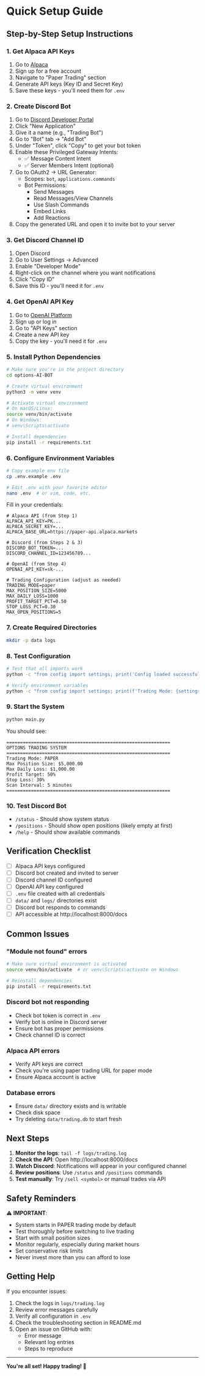 # Quick Setup Guide

## Step-by-Step Setup Instructions

### 1. Get Alpaca API Keys

1. Go to [Alpaca](https://alpaca.markets/)
2. Sign up for a free account
3. Navigate to "Paper Trading" section
4. Generate API keys (Key ID and Secret Key)
5. Save these keys - you'll need them for `.env`

### 2. Create Discord Bot

1. Go to [Discord Developer Portal](https://discord.com/developers/applications)
2. Click "New Application"
3. Give it a name (e.g., "Trading Bot")
4. Go to "Bot" tab → "Add Bot"
5. Under "Token", click "Copy" to get your bot token
6. Enable these Privileged Gateway Intents:
   - ✅ Message Content Intent
   - ✅ Server Members Intent (optional)
7. Go to OAuth2 → URL Generator:
   - Scopes: `bot`, `applications.commands`
   - Bot Permissions: 
     - Send Messages
     - Read Messages/View Channels
     - Use Slash Commands
     - Embed Links
     - Add Reactions
8. Copy the generated URL and open it to invite bot to your server

### 3. Get Discord Channel ID

1. Open Discord
2. Go to User Settings → Advanced
3. Enable "Developer Mode"
4. Right-click on the channel where you want notifications
5. Click "Copy ID"
6. Save this ID - you'll need it for `.env`

### 4. Get OpenAI API Key

1. Go to [OpenAI Platform](https://platform.openai.com/)
2. Sign up or log in
3. Go to "API Keys" section
4. Create a new API key
5. Copy the key - you'll need it for `.env`

### 5. Install Python Dependencies

```bash
# Make sure you're in the project directory
cd options-AI-BOT

# Create virtual environment
python3 -m venv venv

# Activate virtual environment
# On macOS/Linux:
source venv/bin/activate
# On Windows:
# venv\Scripts\activate

# Install dependencies
pip install -r requirements.txt
```

### 6. Configure Environment Variables

```bash
# Copy example env file
cp .env.example .env

# Edit .env with your favorite editor
nano .env  # or vim, code, etc.
```

Fill in your credentials:

```env
# Alpaca API (from Step 1)
ALPACA_API_KEY=PK...
ALPACA_SECRET_KEY=...
ALPACA_BASE_URL=https://paper-api.alpaca.markets

# Discord (from Steps 2 & 3)
DISCORD_BOT_TOKEN=...
DISCORD_CHANNEL_ID=123456789...

# OpenAI (from Step 4)
OPENAI_API_KEY=sk-...

# Trading Configuration (adjust as needed)
TRADING_MODE=paper
MAX_POSITION_SIZE=5000
MAX_DAILY_LOSS=1000
PROFIT_TARGET_PCT=0.50
STOP_LOSS_PCT=0.30
MAX_OPEN_POSITIONS=5
```

### 7. Create Required Directories

```bash
mkdir -p data logs
```

### 8. Test Configuration

```bash
# Test that all imports work
python -c "from config import settings; print('Config loaded successfully')"

# Verify environment variables
python -c "from config import settings; print(f'Trading Mode: {settings.trading_mode}')"
```

### 9. Start the System

```bash
python main.py
```

You should see:
```
============================================================
OPTIONS TRADING SYSTEM
============================================================
Trading Mode: PAPER
Max Position Size: $5,000.00
Max Daily Loss: $1,000.00
Profit Target: 50%
Stop Loss: 30%
Scan Interval: 5 minutes
============================================================
```

### 10. Test Discord Bot

- `/status` - Should show system status
- `/positions` - Should show open positions (likely empty at first)
- `/help` - Should show available commands
## Verification Checklist

- [ ] Alpaca API keys configured
- [ ] Discord bot created and invited to server
- [ ] Discord channel ID configured
- [ ] OpenAI API key configured
- [ ] `.env` file created with all credentials
- [ ] `data/` and `logs/` directories exist
- [ ] Discord bot responds to commands
- [ ] API accessible at http://localhost:8000/docs
## Common Issues

### "Module not found" errors
```bash
# Make sure virtual environment is activated
source venv/bin/activate  # or venv\Scripts\activate on Windows

# Reinstall dependencies
pip install -r requirements.txt
```

### Discord bot not responding
- Check bot token is correct in `.env`
- Verify bot is online in Discord server
- Ensure bot has proper permissions
- Check channel ID is correct

### Alpaca API errors
- Verify API keys are correct
- Check you're using paper trading URL for paper mode
- Ensure Alpaca account is active

### Database errors
- Ensure `data/` directory exists and is writable
- Check disk space
- Try deleting `data/trading.db` to start fresh

## Next Steps

1. **Monitor the logs**: `tail -f logs/trading.log`
2. **Check the API**: Open http://localhost:8000/docs
3. **Watch Discord**: Notifications will appear in your configured channel
4. **Review positions**: Use `/status` and `/positions` commands
5. **Test manually**: Try `/sell <symbol>` or manual trades via API

## Safety Reminders

⚠️ **IMPORTANT**:
- System starts in PAPER trading mode by default
- Test thoroughly before switching to live trading
- Start with small position sizes
- Monitor regularly, especially during market hours
- Set conservative risk limits
- Never invest more than you can afford to lose

## Getting Help

If you encounter issues:
1. Check the logs in `logs/trading.log`
2. Review error messages carefully
3. Verify all configuration in `.env`
4. Check the troubleshooting section in README.md
5. Open an issue on GitHub with:
   - Error message
   - Relevant log entries
   - Steps to reproduce

---

**You're all set! Happy trading! 🚀**

